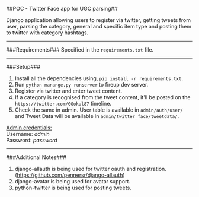 ##POC - Twitter Face app for UGC parsing##

Django application allowing users to register via twitter, getting tweets from user, parsing the category, general and specific item type and posting them to twitter with category hashtags.
___
###Requirements###
Specified in the `requirements.txt` file.
___
###Setup###

1. Install all the dependencies using, `pip install -r requirements.txt`.
2. Run `python manange.py runserver` to fireup dev server.
3. Register via twitter and enter tweet content.
4. If a category is recognised from the tweet content, it'll be posted on the `https://twitter.com/GGokul87` timeline. 
5. Check the same in admin. User table is available in `admin/auth/user/` and Tweet Data will be available in `admin/twitter_face/tweetdata/`.

<u>Admin credentials:</u> <br>
Username: *admin* <br>
Password: *password*
___
###Additional Notes###

1. django-allauth is being used for twitter oauth and registration.(https://github.com/pennersr/django-allauth)
2. django-avatar is being used for avatar support.
3. python-twitter is being used for posting tweets.

